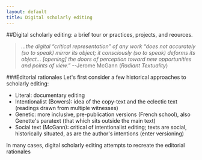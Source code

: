 ```yaml
---
layout: default
title: Digital scholarly editing
---
```

##Digital scholarly editing: a brief tour or practices, projects, and reources.


> _…the digital “critical representation” of any work “does not accurately (so to speak) mirror its object; it consciously (so to speak) deforms its object… [opening] the doors of perception toward new opportunities and points of view.”_ --Jerome McGann (_Radiant Textuality_)

###Editorial rationales
Let's first consider a few historical approaches to scholarly editing:

  * Literal: documentary editing
  * Intentionalist (Bowers): idea of the copy-text and the eclectic text (readings drawn from multiple witnesses)
  * Genetic: more inclusive, pre-publication versions (French school), also Genette's paratext (that which sits outside the main text)
  * Social text (McGann): critical of intentionalist editing; texts are social, historically situated, as are the author's intentions (enter versioning)

In many cases, digital scholarly editing attempts to recreate the editorial rationales 
